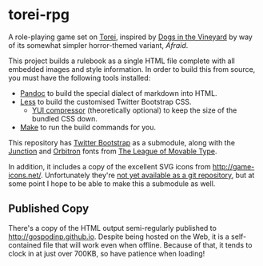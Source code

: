 torei-rpg
=========

A role-playing game set on [Torei](http://torei.wikia.com), inspired by [Dogs in the Vineyard](https://en.wikipedia.org/wiki/Dogs_in_the_Vineyard) by way of its somewhat simpler horror-themed variant, *Afraid*.

This project builds a rulebook as a single HTML file complete with all embedded images and style information.  In order to build this from source, you must have the following tools installed:

 * [Pandoc](http://johnmacfarlane.net/pandoc/) to build the special dialect of markdown into HTML.
 * [Less](http://lesscss.org/) to build the customised Twitter Bootstrap CSS.
     * [YUI compressor](https://github.com/yui/yuicompressor) (theoretically optional) to keep the size of the bundled CSS down.
 * [Make](https://www.gnu.org/software/make/) to run the build commands for you.

This repository has [Twitter Bootstrap](http://github.com/twitter/bootstrap) as a submodule, along with the [Junction](http://github.com/theleagueof/junction) and [Orbitron](http://github.com/theleagueof/orbitron) fonts from [The League of Movable Type](https://www.theleagueofmoveabletype.com/).

In addition, it includes a copy of the excellent SVG icons from <http://game-icons.net/>.  Unfortunately they're [not yet available as a git repository](http://forum.game-icons.net/github), but at some point I hope to be able to make this a submodule as well.

Published Copy
--------------

There's a copy of the HTML output semi-regularly published to <http://gospodinp.github.io>.  Despite being hosted on the Web, it is a self-contained file that will work even when offline.  Because of that, it tends to clock in at just over 700KB, so have patience when loading!
